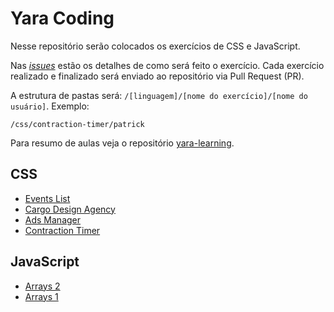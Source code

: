 # Yara Coding

Nesse repositório serão colocados os exercícios de CSS e JavaScript. 

Nas [*issues*](https://github.com/parkejunior/yara-coding/issues) estão os detalhes de como será feito o exercício.
Cada exercício realizado e finalizado será enviado ao repositório via Pull Request (PR).

A estrutura de pastas será: `/[linguagem]/[nome do exercício]/[nome do usuário]`. Exemplo:
```
/css/contraction-timer/patrick
```

Para resumo de aulas veja o repositório [yara-learning](https://github.com/parkejunior/yara-learning).

## CSS
- [Events List](css/events-list)
- [Cargo Design Agency](css/cargo-design-agency)
- [Ads Manager](css/ads-manager)
- [Contraction Timer](css/contraction-timer)

## JavaScript
- [Arrays 2](css/arrays2)
- [Arrays 1](css/arrays1)